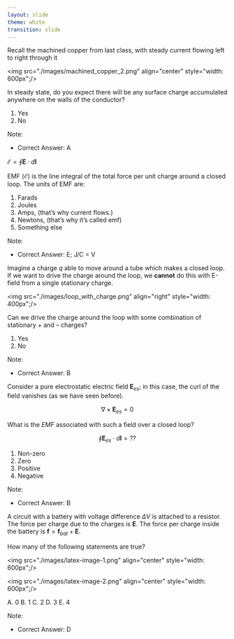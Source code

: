```yaml
---
layout: slide
theme: white
transition: slide
---
```


<section data-markdown>

Recall the machined copper from last class, with steady current flowing left to right through it

<img src="./images/machined_copper_2.png" align="center" style="width: 600px";/>

In steady state, do you expect there will be any surface charge accumulated anywhere on the walls of the conductor?

1. Yes
2. No

Note:
* Correct Answer: A

</section>

<section data-markdown>

$\mathcal{E} = \oint \mathbf{E} \cdot d\mathbf{l}$

EMF ($\mathcal{E}$) is the line integral of the total force per unit charge around a closed loop.
The units of EMF are:

1. Farads
2. Joules
3. Amps, (that’s why current flows.)
4. Newtons, (that’s why it’s called emf)
5. Something else

Note:
* Correct Answer: E; J/C = V

</section>

<section data-markdown>

Imagine a charge $q$ able to move around a tube which makes a closed loop. If we want to drive the charge around the loop, we **cannot** do this with E-field from a single stationary charge.

<img src="./images/loop_with_charge.png" align="right" style="width: 400px";/>


Can we drive the charge around the loop with some combination of stationary + and – charges?

1. Yes
2. No

Note:
* Correct Answer: B

</section>

<section data-markdown>

Consider a pure electrostatic electric field $\mathbf{E}_{es}$; in this case, the curl of the field vanishes (as we have seen before).

$$\nabla \times \mathbf{E}_{es} = 0$$

What is the $EMF$ associated with such a field over a closed loop?

$$\oint \mathbf{E}_{es} \cdot d\mathbf{l} = ??$$

1. Non-zero
2. Zero
2. Positive
4. Negative

Note:
* Correct Answer: B

</section>

<section data-markdown>

A circuit with a battery with voltage difference $\Delta V$ is attached to a resistor.  The force per charge due to the charges is $\mathbf{E}$.  The force per charge inside the battery is $\mathbf{f} = \mathbf{f}_{bat}  + \mathbf{E}$.

How many of the following statements are true?

<img src="./images/latex-image-1.png" align="center" style="width: 600px";/>

<img src="./images/latex-image-2.png" align="center" style="width: 600px";/>

A. 0 B. 1 C. 2 D. 3 E. 4


Note:
* Correct Answer: D

</section>
